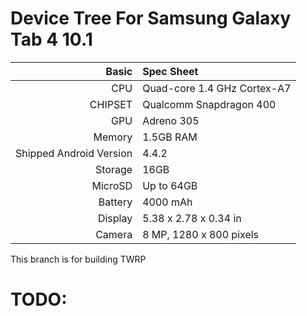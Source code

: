 Device Tree For Samsung Galaxy Tab 4 10.1
========================================= 

| Basic   | Spec Sheet                  |
| -------:|:--------------------------- |
| CPU     | Quad-core 1.4 GHz Cortex-A7 | 
| CHIPSET | Qualcomm Snapdragon 400 |
| GPU     | Adreno 305 |
| Memory  | 1.5GB RAM |
| Shipped Android Version | 4.4.2 |
| Storage | 16GB |
| MicroSD | Up to 64GB |
| Battery | 4000 mAh |
| Display | 5.38 x 2.78 x 0.34 in |
| Camera  | 8 MP, 1280 x 800 pixels |




This branch is for building TWRP

TODO:
=======

